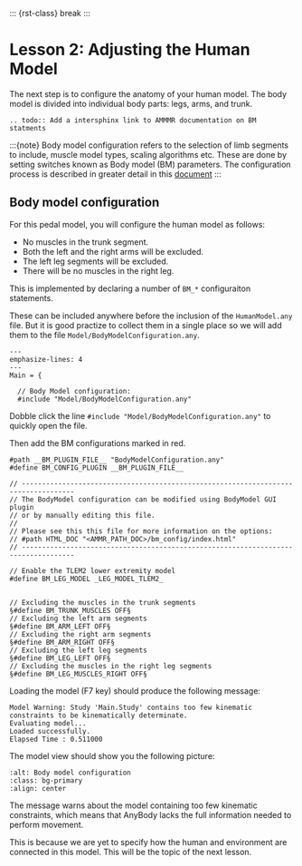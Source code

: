 ::: {rst-class} break
:::

# Lesson 2: Adjusting the Human Model

The next step is to configure the anatomy of your human model. The body model is divided into individual
body parts: legs, arms, and trunk.

```{eval-rst}
.. todo:: Add a intersphinx link to AMMMR documentation on BM statments
```

:::{note}
Body model configuration refers to the selection of limb segments to include, muscle model types,
scaling algorithms etc. These are done by setting switches known as Body model (BM) parameters.
The configuration process is described in greater detail in this [document](https://anyscript.org/ammr/bm_config/index)
:::

## Body model configuration

For this pedal model, you will configure the human model as follows:

- No muscles in the trunk segment.
- Both the left and the right arms will be excluded.
- The left leg segments will be excluded.
- There will be no muscles in the right leg.

This is implemented by declaring a number of `BM_*` configuraiton statements.

These can be included anywhere before the inclusion of the `HumanModel.any` file. But it is good practize to collect them in a single place so we will add them to the file `Model/BodyModelConfiguration.any`. 

```{code-block} AnyScriptDoc
---
emphasize-lines: 4
---
Main = {

  // Body Model configuration:
  #include "Model/BodyModelConfiguration.any"

```

Dobble click the line  `#include "Model/BodyModelConfiguration.any"` to quickly open the file.

Then add the BM configurations marked in red. 

```{code-block} AnyScriptDoc
#path __BM_PLUGIN_FILE__ "BodyModelConfiguration.any"
#define BM_CONFIG_PLUGIN __BM_PLUGIN_FILE__

// -----------------------------------------------------------------------------------
// The BodyModel configuration can be modified using BodyModel GUI plugin
// or by manually editing this file.
//
// Please see this this file for more information on the options:
// #path HTML_DOC "<AMMR_PATH_DOC>/bm_config/index.html"
// -----------------------------------------------------------------------------------

// Enable the TLEM2 lower extremity model
#define BM_LEG_MODEL _LEG_MODEL_TLEM2_


// Excluding the muscles in the trunk segments
§#define BM_TRUNK_MUSCLES OFF§
// Excluding the left arm segments
§#define BM_ARM_LEFT OFF§
// Excluding the right arm segments
§#define BM_ARM_RIGHT OFF§
// Excluding the left leg segments
§#define BM_LEG_LEFT OFF§
// Excluding the muscles in the right leg segments
§#define BM_LEG_MUSCLES_RIGHT OFF§

```

Loading the model (F7 key) should produce the following message:

```none
Model Warning: Study 'Main.Study' contains too few kinematic constraints to be kinematically determinate.
Evaluating model...
Loaded successfully.
Elapsed Time : 0.511000
```

The model view should show you the following picture:

```{image} _static/lesson2/image1.png
:alt: Body model configuration
:class: bg-primary
:align: center
```

The message warns about the model containing too few kinematic
constraints, which means that AnyBody lacks the full information needed to perform movement.

This is because we are yet to specify how the human and environment are connected in this model.
This will be the topic of the next lesson.

